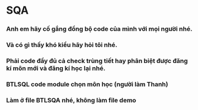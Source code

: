 # SQA

### Anh em hãy cố gắng đồng bộ code của mình với mọi người nhé.
### Và có gì thấy khó kiểu hãy hỏi tôi nhé.
### Phải code đầy đủ cả check trùng tiết hay phân biệt được đăng kí môn mới và đăng kí học lại nhé.
### BTLSQL code module chọn môn học (người làm Thanh)
### Làm ở file BTLSQA nhé, không làm file demo
